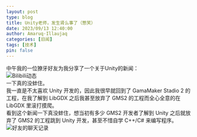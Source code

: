 ```yaml
---
layout: post
type: blog
title: Unity老师，发生肾么事了（憋笑）
date: 2023/09/13 12:40:00
author: Amaruq·Illaujaq
categories: [旧闻]
tags: [技术]
pin: false
---
```



中午我的一位獠牙好友为我分享了一个关于Unity的新闻：  
![Bilibili动态](https://wolf.snowlyicewolf.club/assets/img/post/unityWhatUp-1.png)  
一下真的没蚌住。  
我一直是不太喜欢 Unity 开发的，因此我很早就回到了 GamaMaker Stadio 2 的工程，在我了解到 LibGDX 之后我甚至放弃了 GMS2 的工程而全心全意的在 LibGDX 里滚打摸爬。  
看到这个新闻一下真没蚌住，想当初有多少 GMS2 开发者了解到 Unity 之后就放弃了 GMS2 的工程跳到 Unity 开发，甚至不惜自学 C++/C# 来编写程序。  
![好友的聊天记录](https://wolf.snowlyicewolf.club/assets/img/post/unityWhatUp-2.png)
